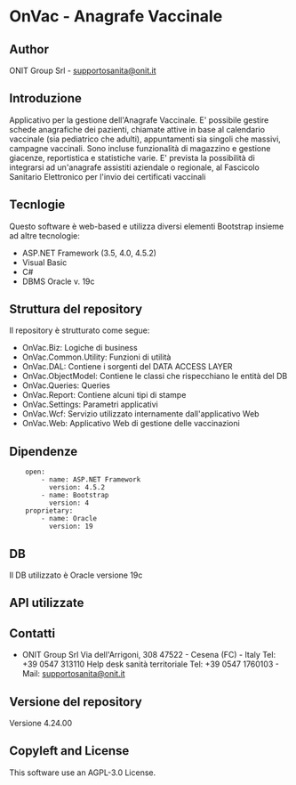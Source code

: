 # OnVac - Anagrafe Vaccinale

## Author

ONIT Group Srl - supportosanita@onit.it

## Introduzione

Applicativo per la gestione dell'Anagrafe Vaccinale. 
E' possibile gestire schede anagrafiche dei pazienti, chiamate attive in base al calendario vaccinale (sia pediatrico che adulti), appuntamenti sia singoli che massivi, campagne vaccinali.
Sono incluse funzionalità di magazzino e gestione giacenze, reportistica e statistiche varie. 
E' prevista la possibilità di integrarsi ad un'anagrafe assistiti aziendale o regionale, al Fascicolo Sanitario Elettronico per l'invio dei certificati vaccinali

## Tecnlogie 

Questo software è web-based e utilizza diversi elementi Bootstrap insieme ad altre tecnologie:
- ASP.NET Framework (3.5, 4.0, 4.5.2)
- Visual Basic
- C#
- DBMS Oracle v. 19c

## Struttura del repository

Il repository è strutturato come segue: 
- OnVac.Biz: Logiche di business
- OnVac.Common.Utility: Funzioni di utilità
- OnVac.DAL: Contiene i sorgenti del DATA ACCESS LAYER
- OnVac.ObjectModel: Contiene le classi che rispecchiano le entità del DB
- OnVac.Queries: Queries
- OnVac.Report: Contiene alcuni tipi di stampe
- OnVac.Settings: Parametri applicativi
- OnVac.Wcf: Servizio utilizzato internamente dall'applicativo Web
- OnVac.Web: Applicativo Web di gestione delle vaccinazioni

## Dipendenze

````
	open:
        - name: ASP.NET Framework
          version: 4.5.2
		- name: Bootstrap
		  version: 4
	proprietary:
        - name: Oracle
          version: 19
````

## DB

Il DB utilizzato è Oracle versione 19c

## API utilizzate

## Contatti

- ONIT Group Srl
Via dell'Arrigoni, 308
47522 - Cesena (FC) - Italy
Tel: +39 0547 313110
Help desk sanità territoriale Tel: +39 0547 1760103 - Mail: supportosanita@onit.it

## Versione del repository

Versione 4.24.00

## Copyleft and License

This software use an AGPL-3.0 License.
